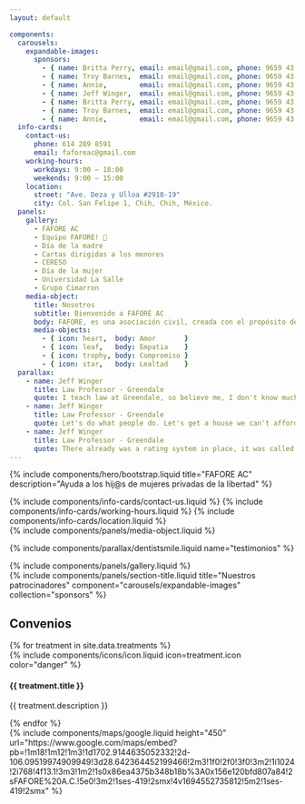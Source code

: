 ```yaml
---
layout: default

components:
  carousels:
    expandable-images:
      sponsors:
        - { name: Britta Perry, email: email@gmail.com, phone: 9659 43 21 }
        - { name: Troy Barnes,  email: email@gmail.com, phone: 9659 43 21 }
        - { name: Annie,        email: email@gmail.com, phone: 9659 43 21 }
        - { name: Jeff Winger,  email: email@gmail.com, phone: 9659 43 21 }
        - { name: Britta Perry, email: email@gmail.com, phone: 9659 43 21 }
        - { name: Troy Barnes,  email: email@gmail.com, phone: 9659 43 21 }
        - { name: Annie,        email: email@gmail.com, phone: 9659 43 21 }
  info-cards:
    contact-us:
      phone: 614 289 8591
      email: faforeac@gmail.com
    working-hours:
      workdays: 9:00 – 18:00
      weekends: 9:00 – 15:00
    location:
      street: "Ave. Deza y Ulloa #2910-19"
      city: Col. San Felipe 1, Chih, Chih, México.
  panels:
    gallery:
      - FAFORE AC
      - Equipo FAFORE! 💪
      - Día de la madre
      - Cartas dirigidas a los menores
      - CERESO
      - Día de la mujer
      - Universidad La Salle
      - Grupo Cimarron
    media-object:
      title: Nosotros
      subtitle: Bienvenido a FAFORE AC
      body: FAFORE, es una asociación civil, creada con el propósito de brindar las herramientas necesarias,  para que las niñas, niños y adolescentes, hij@s de mujeres privadas de la libertad, puedan enfrentar las adversidades que se les presentan día a día, obstaculizando su desarrollo, al no contar con uno de los pilares fundamentales en su  vida, su MADRE.
      media-objects:
        - { icon: heart,  body: Amor       }
        - { icon: leaf,   body: Empatia    }
        - { icon: trophy, body: Compromiso }
        - { icon: star,   body: Lealtad    }
  parallax:
    - name: Jeff Winger
      title: Law Professor - Greendale
      quote: I teach law at Greendale, so believe me, I don't know much about law.
    - name: Jeff Winger
      title: Law Professor - Greendale
      quote: Let's do what people do. Let's get a house we can't afford and a dog that makes us angry.
    - name: Jeff Winger
      title: Law Professor - Greendale
      quote: There already was a rating system in place, it was called 'Cool People Get More,' and it was working fine.
---
```

{% include components/hero/bootstrap.liquid 
   title="FAFORE AC"
   description="Ayuda a los hij@s de mujeres privadas de la libertad"
%}

<div class="three-shade-col">
  {% include components/info-cards/contact-us.liquid %}
  {% include components/info-cards/working-hours.liquid %}
  {% include components/info-cards/location.liquid %}
</div>

<div id="nosotros" class="about">
  <div class="container-fluid">
    {% include components/panels/media-object.liquid %}
  </div>
</div>

{% include components/parallax/dentistsmile.liquid 
   name="testimonios"
%}

<div id="galeria" class="gallery">
  {% include components/panels/gallery.liquid %}
</div>

<div id="patrocinadores">
  {% include components/panels/section-title.liquid
     title="Nuestros patrocinadores"
     component="carousels/expandable-images"
     collection="sponsors"
  %}
</div>

<div id="convenios" class="treatments">
  <div class="container-fluid">
    <h2 class="section-title">Convenios</h2>
    <div class="row">
      {% for treatment in site.data.treatments %}
        <div class="col-sm-6 col-md-4">
          <div class="icon-box">
            {% include components/icons/icon.liquid icon=treatment.icon color="danger" %}
            <h4>{{ treatment.title }}</h4>
            <p>{{ treatment.description }}</p>
          </div>
        </div>
      {% endfor %}
    </div>
  </div>
</div>

<div id="localizanos" style="height: 450px">
  {% include components/maps/google.liquid
     height="450"
     url="https://www.google.com/maps/embed?pb=!1m18!1m12!1m3!1d1702.9144635052332!2d-106.09519974909949!3d28.642364452199466!2m3!1f0!2f0!3f0!3m2!1i1024!2i768!4f13.1!3m3!1m2!1s0x86ea4375b348b18b%3A0x156e120bfd807a84!2sFAFORE%20A.C.!5e0!3m2!1ses-419!2smx!4v1694552735812!5m2!1ses-419!2smx"
  %}
</div>
